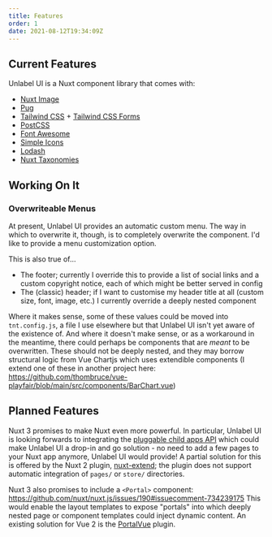 ```yaml
---
title: Features
order: 1
date: 2021-08-12T19:34:09Z
---
```


## Current Features

Unlabel UI is a Nuxt component library that comes with:

- [Nuxt Image](https://image.nuxtjs.org/)
- [Pug](https://pugjs.org/api/getting-started.html)
- [Tailwind CSS](https://tailwindcss.com/) + [Tailwind CSS Forms](https://github.com/tailwindlabs/tailwindcss-forms)
- [PostCSS](https://postcss.org/)
- [Font Awesome](https://fontawesome.com/)
- [Simple Icons](https://simpleicons.org/)
- [Lodash](https://lodash.com/)
- [Nuxt Taxonomies](https://github.com/thombruce/nuxt-taxonomies)

## Working On It

### Overwriteable Menus

At present, Unlabel UI provides an automatic custom menu. The way in which to overwrite it, though, is to completely overwrite the component. I'd like to provide a menu customization option.

This is also true of...

- The footer; currently I override this to provide a list of social links and a custom copyright notice, each of which might be better served in config
- The (classic) header; if I want to customise my header title at all (custom size, font, image, etc.) I currently override a deeply nested component

Where it makes sense, some of these values could be moved into `tnt.config.js`, a file I use elsewhere but that Unlabel UI isn't yet aware of the existence of. And where it doesn't make sense, or as a workaround in the meantime, there could perhaps be components that are _meant_ to be overwritten. These should not be deeply nested, and they may borrow structural logic from Vue Chartjs which uses extendible components (I extend one of these in another project here: https://github.com/thombruce/vue-playfair/blob/main/src/components/BarChart.vue)

## Planned Features

Nuxt 3 promises to make Nuxt even more powerful. In particular, Unlabel UI is looking forwards to integrating the [pluggable child apps API](https://github.com/nuxt/rfcs/issues/30) which could make Unlabel UI a drop-in and go solution - no need to add a few pages to your Nuxt app anymore, Unlabel UI would provide! A partial solution for this is offered by the Nuxt 2 plugin, [nuxt-extend](https://github.com/nuxt-community/nuxt-extend); the plugin does not support automatic integration of `pages/` or `store/` directories.

Nuxt 3 also promises to include a `<Portal>` component: https://github.com/nuxt/nuxt.js/issues/190#issuecomment-734239175 This would enable the layout templates to expose "portals" into which deeply nested page or component templates could inject dynamic content. An existing solution for Vue 2 is the [PortalVue](https://github.com/LinusBorg/portal-vue) plugin.